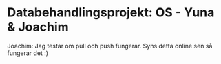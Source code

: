 # Databehandlingsprojekt: OS - Yuna & Joachim

Joachim: Jag testar om pull och push fungerar. Syns detta online sen så fungerar det :)
